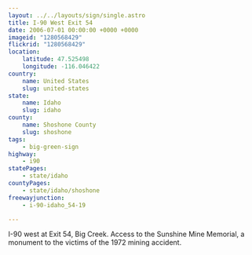 ```yaml
---
layout: ../../layouts/sign/single.astro
title: I-90 West Exit 54
date: 2006-07-01 00:00:00 +0000 +0000
imageid: "1280568429"
flickrid: "1280568429"
location:
    latitude: 47.525498
    longitude: -116.046422
country:
    name: United States
    slug: united-states
state:
    name: Idaho
    slug: idaho
county:
    name: Shoshone County
    slug: shoshone
tags:
    - big-green-sign
highway:
    - i90
statePages:
    - state/idaho
countyPages:
    - state/idaho/shoshone
freewayjunction:
    - i-90-idaho_54-19

---
```

I-90 west at Exit 54, Big Creek.  Access to the Sunshine Mine Memorial, a monument to the victims of the 1972 mining accident.